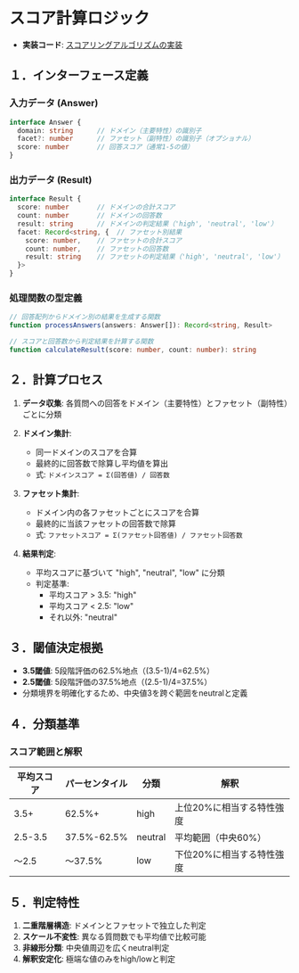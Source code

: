 # スコア計算ロジック
- **実装コード**: [スコアリングアルゴリズムの実装](https://github.com/yanokkpj/bigfive-web-clone/blob/main/packages/score/src/index.ts)

## １．インターフェース定義

### 入力データ (Answer)
```typescript
interface Answer {
  domain: string      // ドメイン（主要特性）の識別子
  facet?: number      // ファセット（副特性）の識別子（オプショナル）
  score: number       // 回答スコア（通常1-5の値）
}
```

### 出力データ (Result)
```typescript
interface Result {
  score: number       // ドメインの合計スコア
  count: number       // ドメインの回答数
  result: string      // ドメインの判定結果（'high', 'neutral', 'low'）
  facet: Record<string, {  // ファセット別結果
    score: number,    // ファセットの合計スコア
    count: number,    // ファセットの回答数
    result: string    // ファセットの判定結果（'high', 'neutral', 'low'）
  }>
}
```

### 処理関数の型定義
```typescript
// 回答配列からドメイン別の結果を生成する関数
function processAnswers(answers: Answer[]): Record<string, Result>

// スコアと回答数から判定結果を計算する関数
function calculateResult(score: number, count: number): string
```

## ２．計算プロセス
1. **データ収集**: 各質問への回答をドメイン（主要特性）とファセット（副特性）ごとに分類
2. **ドメイン集計**:
   - 同一ドメインのスコアを合算
   - 最終的に回答数で除算し平均値を算出
   - 式: `ドメインスコア = Σ(回答値) / 回答数`

3. **ファセット集計**:
   - ドメイン内の各ファセットごとにスコアを合算
   - 最終的に当該ファセットの回答数で除算
   - 式: `ファセットスコア = Σ(ファセット回答値) / ファセット回答数`

4. **結果判定**:
   - 平均スコアに基づいて "high", "neutral", "low" に分類
   - 判定基準: 
     * 平均スコア > 3.5: "high"
     * 平均スコア < 2.5: "low"
     * それ以外: "neutral"

## ３．閾値決定根拠
- **3.5閾値**: 5段階評価の62.5%地点（(3.5-1)/4=62.5%）
- **2.5閾値**: 5段階評価の37.5%地点（(2.5-1)/4=37.5%）
- 分類境界を明確化するため、中央値3を跨ぐ範囲をneutralと定義

## ４．分類基準

### スコア範囲と解釈
| 平均スコア | パーセンタイル | 分類    | 解釈                          |
|------------|---------------|---------|-------------------------------|
| 3.5+       | 62.5%+        | high    | 上位20%に相当する特性強度     |
| 2.5-3.5    | 37.5%-62.5%   | neutral | 平均範囲（中央60%）          |
| ～2.5      | ～37.5%       | low     | 下位20%に相当する特性強度     |

## ５．判定特性
1. **二重階層構造**: ドメインとファセットで独立した判定
2. **スケール不変性**: 異なる質問数でも平均値で比較可能
3. **非線形分類**: 中央値周辺を広くneutral判定
4. **解釈安定化**: 極端な値のみをhigh/lowと判定
